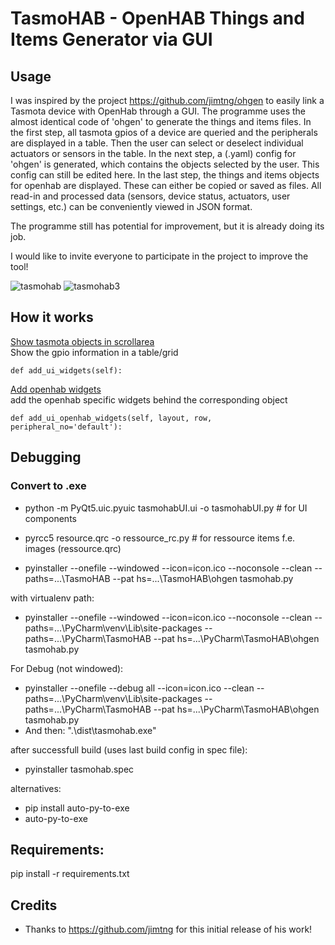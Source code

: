 # TasmoHAB - OpenHAB Things and Items Generator via GUI

## Usage
I was inspired by the project https://github.com/jimtng/ohgen to easily link a Tasmota device with OpenHab through a GUI. The programme uses the almost identical code of 'ohgen' to generate the things and items files.
In the first step, all tasmota gpios of a device are queried and the peripherals are displayed in a table. Then the user can select or deselect individual actuators or sensors in the table. In the next step, a (.yaml) config for 'ohgen' is generated, which contains the objects selected by the user. This config can still be edited here.
In the last step, the things and items objects for openhab are displayed. These can either be copied or saved as files.
All read-in and processed data (sensors, device status, actuators, user settings, etc.) can be conveniently viewed in JSON format.

The programme still has potential for improvement, but it is already doing its job.

I would like to invite everyone to participate in the project to improve the tool!

![tasmohab](https://user-images.githubusercontent.com/49484063/122906746-c58c0900-d352-11eb-86c3-e09ea664d0fe.jpg)
![tasmohab3](https://user-images.githubusercontent.com/49484063/122906848-ddfc2380-d352-11eb-9325-dfcb451a60f7.jpg)


## How it works
[Show tasmota objects in scrollarea](https://github.com/Gifford47/tasmohab/blob/b7782cbbf6d76dd2fb72342bf9faae315ba54a94/tasmohab.py#L300)<br>
Show the gpio information in a table/grid
```
def add_ui_widgets(self):
```

[Add openhab widgets](https://github.com/Gifford47/tasmohab/blob/b7782cbbf6d76dd2fb72342bf9faae315ba54a94/tasmohab.py#L374)<br>
add the openhab specific widgets behind the corresponding object
```
def add_ui_openhab_widgets(self, layout, row, peripheral_no='default'):
```

## Debugging
### Convert to .exe
- python -m PyQt5.uic.pyuic tasmohabUI.ui -o tasmohabUI.py       # for UI components
- pyrcc5 resource.qrc -o ressource_rc.py      # for ressource items f.e. images (ressource.qrc)

- pyinstaller --onefile --windowed --icon=icon.ico --noconsole --clean --paths=...\TasmoHAB --pat
hs=...\TasmoHAB\ohgen tasmohab.py

with virtualenv path:
- pyinstaller --onefile --windowed --icon=icon.ico --noconsole --clean --paths=...\PyCharm\venv\Lib\site-packages --paths=...\PyCharm\TasmoHAB --pat
hs=...\PyCharm\TasmoHAB\ohgen tasmohab.py

For Debug (not windowed):
- pyinstaller --onefile --debug all --icon=icon.ico --clean --paths=...\PyCharm\venv\Lib\site-packages --paths=...\PyCharm\TasmoHAB --pat
hs=...\PyCharm\TasmoHAB\ohgen tasmohab.py
- And then: ".\dist\tasmohab.exe"

after successfull build (uses last build config in spec file):
- pyinstaller tasmohab.spec

alternatives:
- pip install auto-py-to-exe
- auto-py-to-exe

## Requirements:
pip install -r requirements.txt

## Credits
- Thanks to https://github.com/jimtng for this initial release of his work!
